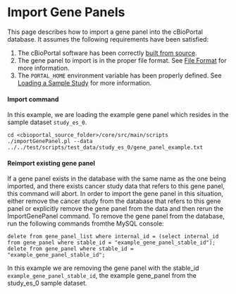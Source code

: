 # Import Gene Panels

This page describes how to import a gene panel into the cBioPortal database.  It assumes the following requirements have been satisfied:

1. The cBioPortal software has been correctly [built from source](Build-from-Source.md).
2. The gene panel to import is in the proper file format.  See [File Format](File-Formats.md#gene-panel-data) for more information.
3. The `PORTAL_HOME` environment variable has been properly defined.  See [Loading a Sample Study](Load-Sample-Cancer-Study.md#set-the-portal_home-environment-variable) for more information.

#### Import command

In this example, we are loading the example gene panel which resides in the sample dataset `study_es_0`.

```
cd <cbioportal_source_folder>/core/src/main/scripts
./importGenePanel.pl --data ../../test/scripts/test_data/study_es_0/gene_panel_example.txt
```

#### Reimport existing gene panel

If a gene panel exists in the database with the same name as the one being imported, and there exists cancer study data that refers to this gene panel, this command will abort.  In order to import the gene panel in this situation, either remove the cancer study from the database that refers to this gene panel or explicitly remove the gene panel from the data and then rerun the ImportGenePanel command.  To remove the gene panel from the database, run the following commands fromthe MySQL console:

```
delete from gene_panel_list where internal_id = (select internal_id from gene_panel where stable_id = "example_gene_panel_stable_id");
delete from gene_panel where stable_id = "example_gene_panel_stable_id";
```
In this example we are removing the gene panel with the stable_id `example_gene_panel_stable_id`, the example gene_panel from the study_es_0 sample dataset.
